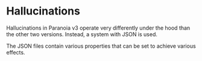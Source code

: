 # Hallucinations

Hallucinations in Paranoia v3 operate very differently under the hood than the other two versions.
Instead, a system with JSON is used.

The JSON files contain various properties that can be set to achieve various effects.